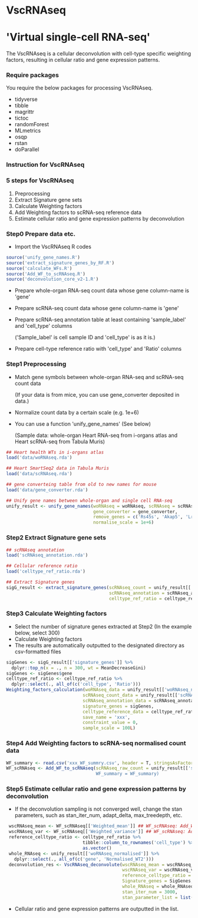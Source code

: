 # VscRNAseq

# 'Virtual single-cell RNA-seq'

The VscRNAseq is a cellular deconvolution with cell-type specific weighting factors, resulting in cellular ratio and gene expression patterns.

### Require packages

You require the below packages for processing VscRNAseq.

-   tidyverse
-   tibble
-   magrittr
-   tictoc
-   randomForest
-   MLmetrics
-   osqp
-   rstan
-   doParallel

### Instruction for VscRNAseq

### 5 steps for VscRNAseq

1.  Preprocessing
2.  Extract Signature gene sets
3.  Calculate Weighting factors
4.  Add Weighting factors to scRNA-seq reference data
5.  Estimate cellular ratio and gene expression patterns by deconvolution

### Step0 Prepare data etc.

-   Import the VscRNAseq R codes

``` r
source('unify_gene_names.R')
source('extract_signature_genes_by_RF.R')
source('calculate_WFs.R')
source('Add_WF_to_scRNAseq.R')
source('deconvolution_core_v2-1.R')
```

-   Prepare whole-organ RNA-seq count data whose gene column-name is 'gene'

-   Prepare scRNA-seq count data whose gene column-name is 'gene'

-   Prepare scRNA-seq annotation table at least containing 'sample_label' and 'cell_type' columns

    ('Sample_label' is cell sample ID and 'cell_type' is as it is.)

-   Prepare cell-type reference ratio with 'cell_type' and 'Ratio' columns

### Step1 Preprocessing

-   Match gene symbols between whole-organ RNA-seq and scRNA-seq count data

    (If your data is from mice, you can use gene_converter deposited in data.)

-   Normalize count data by a certain scale (e.g. 1e+6)

-   You can use a function 'unify_gene_names' (See below)

    (Sample data: whole-organ Heart RNA-seq from i-organs atlas and Heart scRNA-seq from Tabula Muris)

``` r
## Heart health WTs in i-organs atlas
load('data/woRNAseq.rda')

## Heart SmartSeq2 data in Tabula Muris
load('data/scRNAseq.rda')

## gene converteing table from old to new names for mouse
load('data/gene_converter.rda')

## Unify gene names between whole-organ and single cell RNA-seq
unify_result <- unify_gene_names(woRNAseq = woRNAseq, scRNAseq = scRNAseq,
                                 gene_converter = gene_converter, 
                                 remove_genes = c('Rs45s', 'Akap5', 'Lrrc17'),
                                 normalise_scale = 1e+6)
```

### Step2 Extract Signature gene sets

``` r
## scRNAseq annotation
load('scRNAseq_annotation.rda')

## Cellular reference ratio
load('celltype_ref_ratio.rda')

## Extract Signature genes
sigG_result <- extract_signature_genes(scRNAseq_count = unify_result[['scRNAseq_normalised']], 
                                       scRNAseq_annotation = scRNAseq_annotation, 
                                       celltype_ref_ratio = celltype_ref_ratio)
```

### Step3 Calculate Weighting factors

-   Select the number of signature genes extracted at Step2 (In the example below, select 300)
-   Calculate Weighting factors
-   The results are automatically outputted to the designated directory as csv-formatted files

``` r
sigGenes <- sigG_result[['signature_genes']] %>%
  dplyr::top_n(x = ., n = 300, wt = MeanDecreaseGini)
sigGenes <- sigGenes$gene
celltype_ref_ratio <- celltype_ref_ratio %>%
  dplyr::select(., all_of(c('cell_type', 'Ratio')))
Weighting_factors_calculation(woRNAseq_data = unify_result[['woRNAseq_normalised']],
                             scRNAseq_count_data = unify_result[['scRNAseq_normalised']],
                             scRNAseq_annotation_data = scRNAseq_annotation,
                             signature_genes = sigGenes,
                             celltype_reference_data = celltype_ref_ratio,
                             save_name = 'xxx',
                             constraint_value = 0,
                             sample_scale = 100L)
```

### Step4 Add Weighting factors to scRNA-seq normalised count data

``` r
WF_summary <- read.csv('xxx_WF_summry.csv', header = T, stringsAsFactors = F, check.names = F)
WF_scRNAseq <- Add_WF_to_scRNAseq(scRNAseq_raw_count = unify_result[['scRNAseq_normalised]],
                                  WF_summary = WF_summary)
```

### Step5 Estimate cellular ratio and gene expression patterns by deconvolution

-   If the deconvolution sampling is not converged well, change the stan parameters, such as stan_iter_num, adapt_delta, max_treedepth, etc.

``` r
 wscRNAseq_mean <- WF_scRNAseq[['Weighted_mean']] ## WF_scRNAseq: Add_WF_to_scRNAseq results
 wscRNAseq_var <- WF_scRNAseq[['Weighted_variance']] ## WF_scRNAseq: Add_WF_to_scRNAseq results
 reference_celltype_ratio <- celltype_ref_ratio %>%
                             tibble::column_to_rownames('cell_type') %>%
                             as.vector()
 whole_RNAseq <- unify_result[['woRNAseq_normalised']] %>%
   dplyr::select(., all_of(c('gene', 'Normalised_WT2')))
 deconvolution_res <- VscRNAseq_deconvolute(wscRNAseq_mean = wscRNAseq_mean, 
                                            wscRNAseq_var = wscRNAseq_var,
                                            reference_celltype_ratio = reference_celltype_ratio, 
                                            Signature_genes = SigGenes,
                                            whole_RNAseq = whole_RNAseq,
                                            stan_iter_num = 3000,
                                            stan_parameter_list = list(adapt_delta = 0.8, max_treedepth = 15))
```

-   Cellular ratio and gene expression patterns are outputted in the list.
